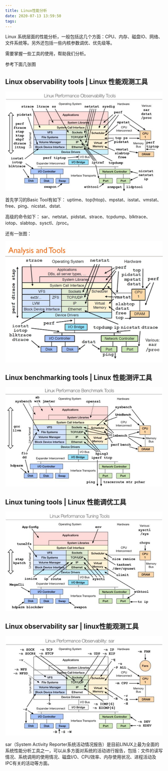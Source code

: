 ```yaml
---
title: Linux性能分析
date: 2020-07-13 13:59:50
tags:
---
```


Linux 系统层面的性能分析，一般包括这几个方面：CPU、内存、磁盘IO、网络、文件系统等。另外还包括一些内核参数调优、优先级等。

需要掌握一些工具的使用，帮助我们分析。

参考下面几张图



##  Linux observability tools | Linux 性能观测工具

![img](../../resource/v2-a3aa9d41686557c0c7ec9304500277e2_1440w.png)

首先学习的Basic Tool有如下： uptime、top(htop)、mpstat、isstat、vmstat、free、ping、nicstat、dstat.

高级的命令如下： sar、netstat、pidstat、strace、tcpdump、blktrace、iotop、slabtop、sysctl、/proc。

还有一张图：

![img](../../resource/v2-d65908c900ed43429a56dd90d5ba201e_1440w.png)



## Linux benchmarking tools | Linux 性能测评工具

![img](../../resource/v2-84bc64e3f374f930edf88d24df4311f6_1440w.png)



## Linux tuning tools | Linux 性能调优工具

![img](../../resource/v2-33ac42072fa872d232a79a6b7a723988_1440w.png)

## Linux observability sar | linux性能观测工具

![img](../../resource/v2-52d350253a637fd1eb44bfc4d7e7bca7_1440w.png)

sar（System Activity Reporter系统活动情况报告）是目前LINUX上最为全面的系统性能分析工具之一，可以从多方面对系统的活动进行报告，包括：文件的读写情况、系统调用的使用情况、磁盘I/O、CPU效率、内存使用状况、进程活动及IPC有关的活动等方面。





